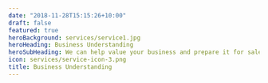 ```yaml
---
date: "2018-11-28T15:15:26+10:00"
draft: false
featured: true
heroBackground: services/service1.jpg
heroHeading: Business Understanding
heroSubHeading: We can help value your business and prepare it for sale.
icon: services/service-icon-3.png
title: Business Understanding
---
```



